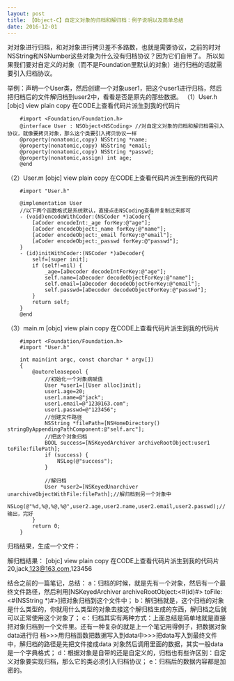 ```yaml
---
layout: post
title: 【Object-C】自定义对象的归档和解归档：例子说明以及简单总结
date: 2016-12-01
---
```

对对象进行归档，和对对象进行拷贝差不多路数，也就是需要协议，之前的时对NSString和NSNumber这些对象为什么没有归档协议？因为它们自带了。
所以如果我们要对自定义的对象（而不是Foundation里默认的对象）进行归档的话就需要引入归档协议<NSCoding>。

举例：声明一个User类，然后创建一个对象user1，把这个user1进行归档，然后把归档后的文件解归档到user2中，看看是否是原先的那些数据。
（1）User.h
[objc] view plain copy 在CODE上查看代码片派生到我的代码片

        #import <Foundation/Foundation.h>
        @interface User : NSObject<NSCoding> //对自定义对象的归档和解归档需引入协议，就像要拷贝对象，那么这个类要引入拷贝协议一样
        @property(nonatomic,copy) NSString *name;
        @property(nonatomic,copy) NSString *email;
        @property(nonatomic,copy) NSString *passwd;
        @property(nonatomic,assign) int age;
        @end

（2）User.m
[objc] view plain copy 在CODE上查看代码片派生到我的代码片

        #import "User.h"

        @implementation User
        //以下两个函数格式是系统默认，直接点击NSCoding查看并复制过来即可
        - (void)encodeWithCoder:(NSCoder *)aCoder{
            [aCoder encodeInt:_age forKey:@"age"];
            [aCoder encodeObject:_name forKey:@"name"];
            [aCoder encodeObject:_email forKey:@"email"];
            [aCoder encodeObject:_passwd forKey:@"passwd"];
        }
        - (id)initWithCoder:(NSCoder *)aDecoder{
            self=[super init];
            if (self!=nil) {
                _age=[aDecoder decodeIntForKey:@"age"];
                self.name=[aDecoder decodeObjectForKey:@"name"];
                self.email=[aDecoder decodeObjectForKey:@"email"];
                self.passwd=[aDecoder decodeObjectForKey:@"passwd"];
            }
            return self;
        }
        @end

（3）main.m
[objc] view plain copy 在CODE上查看代码片派生到我的代码片

        #import <Foundation/Foundation.h>
        #import "User.h"

        int main(int argc, const charchar * argv[])
        {
            @autoreleasepool {
                //初始化一个对象病赋值
                User *user1=[[User alloc]init];
                user1.age=20;
                user1.name=@"jack";
                user1.email=@"123@163.com";
                user1.passwd=@"123456";
                //创建文件路径
                NSString *filePath=[NSHomeDirectory() stringByAppendingPathComponent:@"self.arc"];
                //把这个对象归档
                BOOL success=[NSKeyedArchiver archiveRootObject:user1 toFile:filePath];
                if (success) {
                    NSLog(@"success");
                }

                //解归档
                User *user2=[NSKeyedUnarchiver unarchiveObjectWithFile:filePath];//解归档到另一个对象中
                NSLog(@"%d,%@,%@,%@",user2.age,user2.name,user2.email,user2.passwd);//输出，完好
            }
            return 0;
        }

归档结果，生成一个文件：

解归档结果：
[objc] view plain copy 在CODE上查看代码片派生到我的代码片
20,jack,123@163.com,123456


结合之前的一篇笔记，总结：
a：归档的时候，就是先有一个对象，然后有一个最终文件路径，然后利用[NSKeyedArchiver archiveRootObject:<#(id)#> toFile:<#(NSString *)#>]把对象归档到这个文件中；
b：解归档就是，这个归档的对象是什么类型的，你就用什么类型的对象去接这个解归档生成的东西，解归档之后就可以正常使用这个对象了；
c：归档其实有两种方式：上面总结是简单地就是直接把对象归档到一个文件里。还有一种复杂的就是上一个笔记用得例子，把数据对象data进行归 档>>>用归档函数把数据写入到data中>>>把data写入到最终文件中，解归档的路径是先把文件接成data 对象然后调用里面的数据，其实一般data是一个字典格式；
d：根据对象是自带的还是自定义的，归档也有些许区别：自定义对象要实现归档，那么它的类必须引入归档协议<NSCoding>；
e：归档后的数据内容都是加密的。
